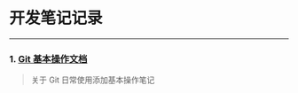 # 开发笔记记录


----------


### 1. [Git 基本操作文档](https://github.com/JayYan726/notes/blob/master/Git.md)
> 关于 Git 日常使用添加基本操作笔记
